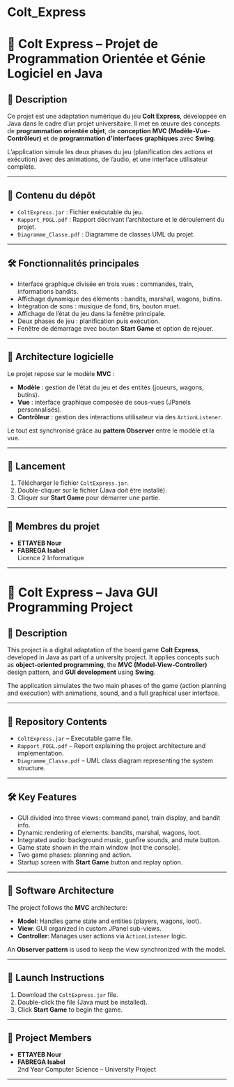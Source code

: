 # Colt_Express
# 🎲 Colt Express – Projet de Programmation Orientée et Génie Logiciel en Java


## 📝 Description

Ce projet est une adaptation numérique du jeu **Colt Express**, développée en Java dans le cadre d’un projet universitaire. Il met en œuvre des concepts de **programmation orientée objet**, de **conception MVC (Modèle-Vue-Contrôleur)** et de **programmation d'interfaces graphiques** avec **Swing**.

L’application simule les deux phases du jeu (planification des actions et exécution) avec des animations, de l’audio, et une interface utilisateur complète.

---

## 📁 Contenu du dépôt

- `ColtExpress.jar` : Fichier exécutable du jeu.
- `Rapport_POGL.pdf` : Rapport décrivant l’architecture et le déroulement du projet.
- `Diagramme_Classe.pdf` : Diagramme de classes UML du projet.

---

## 🛠️ Fonctionnalités principales

- Interface graphique divisée en trois vues : commandes, train, informations bandits.
- Affichage dynamique des éléments : bandits, marshall, wagons, butins.
- Intégration de sons : musique de fond, tirs, bouton muet.
- Affichage de l’état du jeu dans la fenêtre principale.
- Deux phases de jeu : planification puis exécution.
- Fenêtre de démarrage avec bouton **Start Game** et option de rejouer.

---

## 🧠 Architecture logicielle

Le projet repose sur le modèle **MVC** :

- **Modèle** : gestion de l’état du jeu et des entités (joueurs, wagons, butins).
- **Vue** : interface graphique composée de sous-vues (JPanels personnalisés).
- **Contrôleur** : gestion des interactions utilisateur via des `ActionListener`.

Le tout est synchronisé grâce au **pattern Observer** entre le modèle et la vue.

---

## 🚀 Lancement

1. Télécharger le fichier `ColtExpress.jar`.
2. Double-cliquer sur le fichier (Java doit être installé).
3. Cliquer sur **Start Game** pour démarrer une partie.

---


## 👥 Membres du projet
- **ETTAYEB Nour**
- **FABREGA Isabel**  
Licence 2 Informatique

---

# 🎲 Colt Express – Java GUI Programming Project


## 📝 Description

This project is a digital adaptation of the board game **Colt Express**, developed in Java as part of a university project. It applies concepts such as **object-oriented programming**, the **MVC (Model-View-Controller)** design pattern, and **GUI development** using **Swing**.

The application simulates the two main phases of the game (action planning and execution) with animations, sound, and a full graphical user interface.

---

## 📁 Repository Contents

- `ColtExpress.jar` – Executable game file.
- `Rapport_POGL.pdf` – Report explaining the project architecture and implementation.
- `Diagramme_Classe.pdf` – UML class diagram representing the system structure.

---

## 🛠️ Key Features

- GUI divided into three views: command panel, train display, and bandit info.
- Dynamic rendering of elements: bandits, marshal, wagons, loot.
- Integrated audio: background music, gunfire sounds, and mute button.
- Game state shown in the main window (not the console).
- Two game phases: planning and action.
- Startup screen with **Start Game** button and replay option.

---

## 🧠 Software Architecture

The project follows the **MVC** architecture:

- **Model**: Handles game state and entities (players, wagons, loot).
- **View**: GUI organized in custom JPanel sub-views.
- **Controller**: Manages user actions via `ActionListener` logic.

An **Observer pattern** is used to keep the view synchronized with the model.

---

## 🚀 Launch Instructions

1. Download the `ColtExpress.jar` file.
2. Double-click the file (Java must be installed).
3. Click **Start Game** to begin the game.

---
## 👥 Project Members
- **ETTAYEB Nour**
- **FABREGA Isabel**  
2nd Year Computer Science – University Project

---
